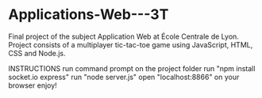 # Applications-Web---3T
Final project of the subject Application Web at École Centrale de Lyon. 
Project consists of a multiplayer tic-tac-toe game using JavaScript, HTML, CSS and Node.js.

INSTRUCTIONS
run command prompt on the project folder
run "npm install socket.io express"
run "node server.js"
open "localhost:8866" on your browser
enjoy!
